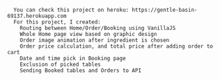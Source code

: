       You can check this project on heroku: https://gentle-basin-69137.herokuapp.com
      For this project, I created:
        Routing between Home/Order/Booking using VanillaJS
        Whole Home page view based on graphic design
        Order image animation after ingredient is chosen
        Order price calculation, and total price after adding order to cart
        Date and time pick in Booking page
        Exclusion of picked tables
        Sending Booked tables and Orders to API
        
